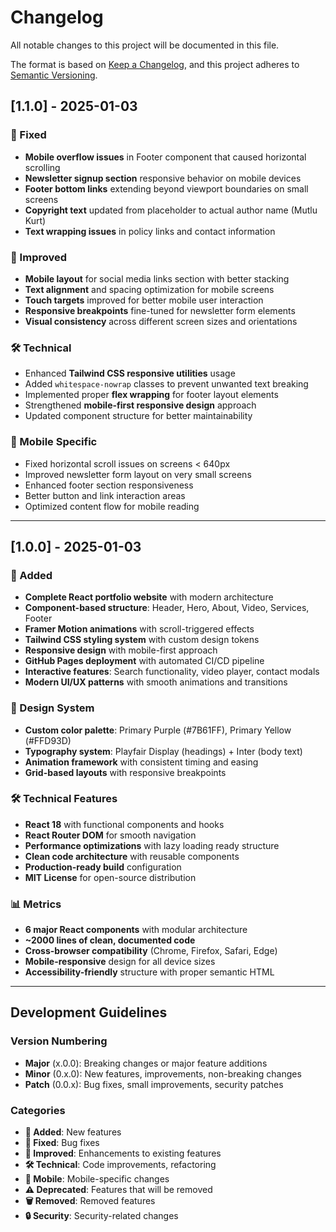 # Changelog

All notable changes to this project will be documented in this file.

The format is based on [Keep a Changelog](https://keepachangelog.com/en/1.0.0/),
and this project adheres to [Semantic Versioning](https://semver.org/spec/v2.0.0.html).

## [1.1.0] - 2025-01-03

### 🔧 Fixed
- **Mobile overflow issues** in Footer component that caused horizontal scrolling
- **Newsletter signup section** responsive behavior on mobile devices
- **Footer bottom links** extending beyond viewport boundaries on small screens
- **Copyright text** updated from placeholder to actual author name (Mutlu Kurt)
- **Text wrapping issues** in policy links and contact information

### 🎨 Improved
- **Mobile layout** for social media links section with better stacking
- **Text alignment** and spacing optimization for mobile screens
- **Touch targets** improved for better mobile user interaction
- **Responsive breakpoints** fine-tuned for newsletter form elements
- **Visual consistency** across different screen sizes and orientations

### 🛠 Technical
- Enhanced **Tailwind CSS responsive utilities** usage
- Added `whitespace-nowrap` classes to prevent unwanted text breaking
- Implemented proper **flex wrapping** for footer layout elements
- Strengthened **mobile-first responsive design** approach
- Updated component structure for better maintainability

### 📱 Mobile Specific
- Fixed horizontal scroll issues on screens < 640px
- Improved newsletter form layout on very small screens
- Enhanced footer section responsiveness
- Better button and link interaction areas
- Optimized content flow for mobile reading

---

## [1.0.0] - 2025-01-03

### 🚀 Added
- **Complete React portfolio website** with modern architecture
- **Component-based structure**: Header, Hero, About, Video, Services, Footer
- **Framer Motion animations** with scroll-triggered effects
- **Tailwind CSS styling system** with custom design tokens
- **Responsive design** with mobile-first approach
- **GitHub Pages deployment** with automated CI/CD pipeline
- **Interactive features**: Search functionality, video player, contact modals
- **Modern UI/UX patterns** with smooth animations and transitions

### 🎨 Design System
- **Custom color palette**: Primary Purple (#7B61FF), Primary Yellow (#FFD93D)
- **Typography system**: Playfair Display (headings) + Inter (body text)
- **Animation framework** with consistent timing and easing
- **Grid-based layouts** with responsive breakpoints

### 🛠 Technical Features
- **React 18** with functional components and hooks
- **React Router DOM** for smooth navigation
- **Performance optimizations** with lazy loading ready structure
- **Clean code architecture** with reusable components
- **Production-ready build** configuration
- **MIT License** for open-source distribution

### 📊 Metrics
- **6 major React components** with modular architecture
- **~2000 lines of clean, documented code**
- **Cross-browser compatibility** (Chrome, Firefox, Safari, Edge)
- **Mobile-responsive** design for all device sizes
- **Accessibility-friendly** structure with proper semantic HTML

---

## Development Guidelines

### Version Numbering
- **Major** (x.0.0): Breaking changes or major feature additions
- **Minor** (0.x.0): New features, improvements, non-breaking changes
- **Patch** (0.0.x): Bug fixes, small improvements, security patches

### Categories
- **🚀 Added**: New features
- **🔧 Fixed**: Bug fixes
- **🎨 Improved**: Enhancements to existing features
- **🛠 Technical**: Code improvements, refactoring
- **📱 Mobile**: Mobile-specific changes
- **⚠️ Deprecated**: Features that will be removed
- **🗑️ Removed**: Removed features
- **🔒 Security**: Security-related changes